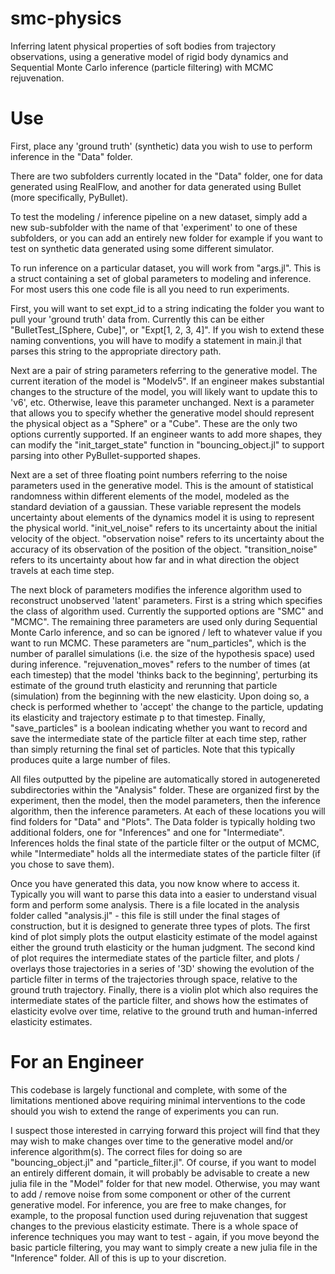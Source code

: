 # smc-physics
Inferring latent physical properties of soft bodies from trajectory observations, using a generative model of rigid body dynamics and Sequential Monte Carlo inference (particle filtering) with MCMC rejuvenation.

# Use

First, place any 'ground truth' (synthetic) data you wish to use to perform inference in the "Data" folder.  

There are two subfolders currently located in the "Data" folder, one for data generated using RealFlow, and another for data generated using Bullet (more specifically, PyBullet).

To test the modeling / inference pipeline on a new dataset, simply add a new sub-subfolder with the name of that 'experiment' to one of these subfolders, or you can add an entirely new folder for example if you want to test on synthetic data generated using some different simulator.

To run inference on a particular dataset, you will work from "args.jl".  This is a struct containing a set of global parameters to modeling and inference.  For most users this one code file is all you need to run experiments. 

First, you will want to set expt_id to a string indicating the folder you want to pull your 'ground truth' data from.  Currently this can be either "BulletTest_[Sphere, Cube]", or "Expt[1, 2, 3, 4]".  If you wish to extend these naming conventions, you will have to modify a statement in main.jl that parses this string to the appropriate directory path.

Next are a pair of string parameters referring to the generative model.  The current iteration of the model is "Modelv5".  If an engineer makes substantial changes to the structure of the model, you will likely want to update this to 'v6', etc.  Otherwise, leave this parameter unchanged.  Next is a parameter that allows you to specify whether the generative model should represent the physical object as a "Sphere" or a "Cube".  These are the only two options currently supported.  If an engineer wants to add more shapes, they can modify the "init_target_state" function in "bouncing_object.jl" to support parsing into other PyBullet-supported shapes.

Next are a set of three floating point numbers referring to the noise parameters used in the generative model.  This is the amount of statistical randomness within different elements of the model, modeled as the standard deviation of a gaussian.  These variable represent the models uncertainty about elements of the dynamics model it is using to represent the physical world.  "init_vel_noise" refers to its uncertainty about the initial velocity of the object.  "observation noise" refers to its uncertainty about the accuracy of its observation of the position of the object.  "transition_noise" refers to its uncertainty about how far and in what direction the object travels at each time step.

The next block of parameters modifies the inference algorithm used to reconstruct unobserved 'latent' parameters.  First is a string which specifies the class of algorithm used.  Currently the supported options are "SMC" and "MCMC".  The remaining three parameters are used only during Sequential Monte Carlo inference, and so can be ignored / left to whatever value if you want to run MCMC.  These parameters are "num_particles", which is the number of parallel simulations (i.e. the size of the hypothesis space) used during inference.  "rejuvenation_moves" refers to the number of times (at each timestep) that the model 'thinks back to the beginning', perturbing its estimate of the ground truth elasticity and rerunning that particle (simulation) from the beginning with the new elasticity. Upon doing so, a check is performed whether to 'accept' the change to the particle, updating its elasticity and trajectory estimate p to that timestep. Finally, "save_particles" is a boolean indicating whether you want to record and save the intermediate state of the particle filter at each time step, rather than simply returning the final set of particles. Note that this typically produces quite a large number of files.

All files outputted by the pipeline are automatically stored in autogenereted subdirectories within the "Analysis" folder.  These are organized first by the experiment, then the model, then the model parameters, then the inference algorithm, then the inference parameters.  At each of these locations you will find folders for "Data" and "Plots". The Data folder is typically holding two additional folders, one for "Inferences" and one for "Intermediate".  Inferences holds the final state of the particle filter or the output of MCMC, while "Intermediate" holds all the intermediate states of the particle filter (if you chose to save them). 

Once you have generated this data, you now know where to access it.  Typically you will want to parse this data into a easier to understand visual form and perform some analysis.  There is a file located in the analysis folder called "analysis.jl" - this file is still under the final stages of construction, but it is designed to generate three types of plots.  The first kind of plot simply plots the output elasticity estimate of the model against either the ground truth elasticity or the human judgment.  The second kind of plot requires the intermediate states of the particle filter, and plots / overlays those trajectories in a series of '3D' showing the evolution of the particle filter in terms of the trajectories through space, relative to the ground truth trajectory.  Finally, there is a violin plot which also requires the intermediate states of the particle filter, and shows how the estimates of elasticity evolve over time, relative to the ground truth and human-inferred elasticity estimates.


# For an Engineer

This codebase is largely functional and complete, with some of the limitations mentioned above requiring minimal interventions to the code should you wish to extend the range of experiments you can run.

I suspect those interested in carrying forward this project will find that they may wish to make changes over time to the generative model and/or inference algorithm(s).  The correct files for doing so are "bouncing_object.jl" and "particle_filter.jl".  Of course, if you want to model an entirely different domain, it will probably be advisable to create a new julia file in the "Model" folder for that new model.  Otherwise, you may want to add / remove noise from some component or other of the current generative model.  For inference, you are free to make changes, for example, to the proposal function used during rejuvenation that suggest changes to the previous elasticity estimate.  There is a whole space of inference techniques you may want to test - again, if you move beyond the basic particle filtering, you may want to simply create a new julia file in the "Inference" folder. All of this is up to your discretion.  
